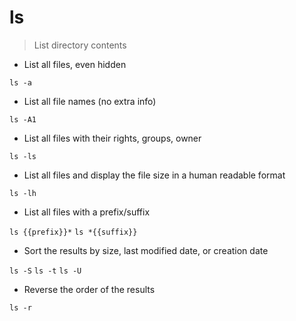 # ls

> List directory contents

- List all files, even hidden

`ls -a`

- List all file names (no extra info)

`ls -A1`

- List all files with their rights, groups, owner

`ls -ls`

- List all files and display the file size in a human readable format

`ls -lh`

- List all files with a prefix/suffix

`ls {{prefix}}*`
`ls *{{suffix}}`

- Sort the results by size, last modified date, or creation date

`ls -S`
`ls -t`
`ls -U`

- Reverse the order of the results

`ls -r`
